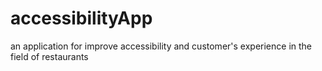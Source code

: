 # accessibilityApp
an application for improve accessibility and customer's experience in the field of restaurants
